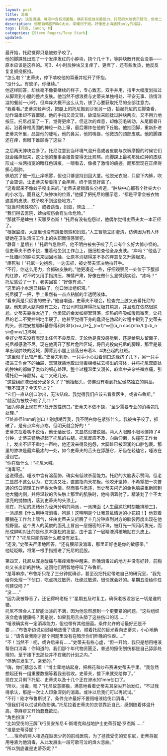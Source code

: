 ```yaml
---
layout: post
title: 消毒
summary: 这说得通。唾液中含有溶菌酶，确实有低效杀菌能力。托尼的大脑表示赞同，但老二显然不这么认为。
description: 借梗自韩国PONG太太，荣耀归于她。好像是上海盾铁only的福袋。
tags: [完结, Canon, M]
categories: [Steve Rogers/Tony Stark]
updated: 
---
```


最开始，托尼觉得只是被蚊子咬了。  
他的脚踝处出现了一个发痒发红的小肿块，挠个几十下，等肿块散开就会没事——原本应该是这样的。可3、4小时后肿块又复痒了，更痒了，还有些发烫，他反反复复抓挠抠掐。  
“怎么啦？”史蒂夫，停下啃咬他的耳垂并松开了怀抱。  
“没什么。有蚊子，你继续。”  
他这样回答，却丝毫不像要继续的样子，专心致志，双手并用，指甲大幅度划拉过从脚背到小腿的整片皮肤。他当然不想浪费与史蒂夫单独相处、平安无事、热情洋溢的餐前一小时，但痒痒大概不这么认为，铁了心要获取托尼的全部注意力。  
“我看看。”史蒂夫轻声说，把腿上的托尼搬到沙发另一边，拾起托尼的左脚查看，动作温柔却不容置疑。他的手指又烫又轻，舔湿后来回抚过肿块两次，又不用力地按压。托尼战栗了一下，觉得更痒了。但这次的痒意，却像羽毛转动，从尾骶骨升起，沿着脊椎周围的神经一路上窜，最后爆炸在他的下丘脑。他抽回脚，重新扑进史蒂夫怀里，品尝他的睫毛，他的鼻尖，他的嘴唇，他微烫的颈部皮肤。他的脚踝还在痒，但眼下谁顾得了这些？  
  
之后两天肿块变多了。托尼注意到当环境气温升高或者皮肤与衣裤摩擦的时候它们就会瘙痒起来，这让他的董事会报告变得无比煎熬。而脚踝上最初那处红肿的皮肤形成一块两指宽的暗红色斑痕，一眼看去，像极了激情的痕迹。而那里现在正痒得撕心裂肺。  
佩珀赏了他一瓶止痒喷雾，但也只够坚持到回大厦。他脱光衣服，只留下内裤，吹了会空调，让史蒂夫帮着挠了会痒痒，终于感觉好些了。  
“这看起来不像蚊子咬出来的。”史蒂夫紧锁眉头分析道，“肿块中心都有个针尖大小的小水泡，而且这几块肿块的位置，”他摸了把托尼的腰示意，“都是平常会被衣物遮盖的皮肤，蚊子咬不到这些地方。”  
“就当时蜘蛛咬的，或者跳蚤，蚂蚁，蜱虫……”  
“我们得去医院，蜱虫咬伤会有生命危险。”  
“那就不是蜱虫！天哪罗杰斯！”托尼有没有抱怨过，他偶尔觉得史蒂夫太一本正经了。  
“根据监控，大厦里也没有跳蚤蜘蛛和蚂蚁。”人工智能立即澄清，仿佛因为有人怀疑她在卫生清洁工作上的失职而倍感冒犯。  
“静音！星期五！”托尼气急败坏，他不明白被虫子咬了几口有什么好大惊小怪的。  
但史蒂夫不依不饶，推着他坐到工作台上，细细检查他全身皮肤。“痒吗？”他选了一处腰间的肿块来来回回地揉，让原本消褪得差不多的痒意复又升腾起来。  
“痒死啦！”托尼一边抱怨，一边去抓，被史蒂夫坚决地拍开手。  
“不行，你这么用力，会抓破皮肤的。”他更凑近一些，仔细观察另一处位于下腹部的红肿，时不时又用手指挤压，神情严肃，好像在做什么显微镜实验，“疼吗？”  
托尼感受了一下，老实回答：“好像有点。”  
“这里的小水泡已经破了，创口渗出组织液。”  
托尼摸了一把，手上果然有一点点粘腻的半透明液体。  
“看来真是只厉害的蚊子。”他自嘲道，史蒂夫不理会，检查完上肢又去看托尼的腿。他知道大腿内侧有三处，在公司时就痒得托尼极其尴尬，并且现在依然很尴尬。史蒂夫靠得太近了，他柔软的金发如柳絮轻落，炽热的呼吸如暖风微熏，让托尼的老二不受控制地半硬了。他甚至觉得下身的蠢货在勃起的过程中戳到了史蒂夫的头，佛陀安拉耶稣基督傅利叶$f(x)=a_0+∑_(n=1)^∞▒(a_n  cos⁡〖nπx/L〗+b_n  sin⁡〖nπx/L〗)$啊……  
幸好史蒂夫没有表现出任何不良反应，无论他是真没感觉到，还是给男友留面子，托尼都感激不尽。现在他离开了那片危险区域，将目光投向托尼的脚踝，那里是最早出现肿块的区域，脚背到小腿上错落分布着3、4块凸起的红斑。  
“这里似乎比较严重。”史蒂夫判断，一只手小心沿着创口边缘挤了几下，另一只手摸进工作台下的抽屉，驾轻就熟地取出消毒棉棒拭去挤出的液体，并将托尼双脚处的肿块的都做了类似的细心处理。整个过程温柔又漫长，麻痒中夹杂些微疼痛，引得托尼一阵颤抖，老二又硬几分。  
“这些组织液已经分泌多久了？”他抬起头，仿佛没有看到托尼傲然独立的阴茎。  
“我不知道？今天早上？”  
“它们一直从创口渗出，无法结痂。我觉得我们应该去看看医生。或者布鲁斯。”  
“就因为被蚊子咬了几口？”  
“因为你身上现在有7处开放性伤口。”史蒂夫不依不饶，“至少需要专业的消毒包扎处理。”  
“7处直径1mm的创口！别想糊弄我，我不明白你在紧张什么。我被虫子咬了，抓破了，是有点痒有点疼，但明天就会好的！”  
史蒂夫抿着嘴不说话，他无话反驳，又显然没被说服。两人大眼瞪小眼地僵持了4分钟，史蒂夫猛地抓起了托尼的右腿。托尼反应不及，向后仰倒，头撞在工作台上，发出不轻不重地一声响，他还没来得及抱怨，大脚趾已被湿润的口腔包裹。那里的肿块是最痒最疼的一处，如今史蒂夫的舌头在舔舐它，牙齿在轻磕它，唾液在浸润它。  
“你在做什么！”托尼大喊。  
“消毒呀。”  
这说得通。唾液中含有溶菌酶，确实有低效杀菌能力。托尼的大脑表示赞同，但老二显然不这么认为，它又烫又壮，直直指向天花板。他咬牙坚持，不希望把一次普通的伤口清理工作弄得太色情。然而事与愿违，当史蒂夫闪光的金色脑袋重新回到他大腿内侧，并将温软的舌头触上那里的肌肤时，他呜咽着射了。精液划了个不太漂亮的抛物线，落到史蒂夫的头顶上。  
现在，托尼的思绪分为泾渭分明的两派，一派掩面【人生最尴尬时刻能排前三】，一派却想【什么用唾液消毒，狗屁！这明明是个让我意乱情迷的小花招！】他软着腰躺在工作台上喘气，任由史蒂夫又折腾了十几分钟直到对方的脑袋再度出现在他视野里。这个男人的英俊的面孔上冒出一层细密的汗珠，被灯光一照闪闪发光，而形成鲜明对比的是他原本蓬松的发型，由于盖了一层精液滑稽地贴在头皮上。  
“好了？”托尼只能假装什么都没有发生。  
“还没。”史蒂夫严肃地回答。“还有腰部没消毒，那里正好也是你的敏感带。”  
他眨眨眼，将第一根手指插进了托尼的屁股。  
  
第四天，托尼从浑身酸痛与瘙痒难耐中醒来。昨晚消毒过的地方并没有好转，前胸处又长出新的肿块。这回他们明智地呼叫了布鲁斯。  
“是荨麻疹。”布鲁斯只花了三分钟就确诊，甚至没把托尼带进自己的研究室，“我先给你处理一下创口，吃点抗过敏药，杜绝过敏源，很快就会好的。星期五没给你任何建议吗？”  
“没……”  
“因为我被静音了，还记得吗老板？”星期五及时复工，确保老板没忘记一切是谁的错。  
托尼不理会人工智能淡淡的不满，因为他忽然想到一个更要紧的问题。“这些组织液会危害健康吗？我是说，如果我用舌头舔了这些伤口的话……”  
“唾液确实有一定消毒能力，但也带有其他细菌。条件允许的话最好还是不要……”布鲁斯边说边迟疑地放慢了语速，顺着托尼的目光看向史蒂夫，小心地确认：“请告诉我刚才那个问题里没有在暗示你们昨晚的性癖……”  
“不！当然不！呃，或许后来有……”史蒂夫有些心虚，“但一开始，我只是想用唾液帮伤口消毒！你知道的，我们那个年代物资匮乏，普通的擦伤划伤都是自己舔舔处理的。至于接下去那些并不在我的计划之内。”  
“但确实发生了。亲爱的。”  
“嗨，你们猜怎么着！”博士霍地站起身，把棉花和纱布赛进史蒂夫手里。“我忽然想起还有一组重要数据等着我去验收。史蒂夫，接下来就交给你了。”  
现在又只剩下托尼、史蒂夫以及十几个正在渗水的1mm创口了。  
“所以，消毒，嗯？”托尼故意揶揄，满意地看着史蒂夫耳朵尖开始发红，“不过我得承认，那是一次让人印象深刻的消毒。或许以后我们可以再试试。”  
“不行！刚才布鲁斯说了，条件允许最好不要用唾液给伤口消毒。”  
“但我们可以试试角色扮演。”托尼拉着史蒂夫的衣领靠近自己，感到随着体温升高，荨麻疹又开始蠢蠢欲动。  
“角色扮演？”  
“比如受伤的王牌飞行员安东尼·E·斯塔克和战地护士史蒂芬妮·罗杰斯……”  
“谁是史蒂芬妮？”  
“……宿命的两人相遇在缺医少药的前线医院，为了拯救受伤的安东尼，史蒂芬妮用唾液为他消毒，从此发展出一段可歌可泣的烽火恋曲。”  
“所以到底谁是史蒂芬妮？”

